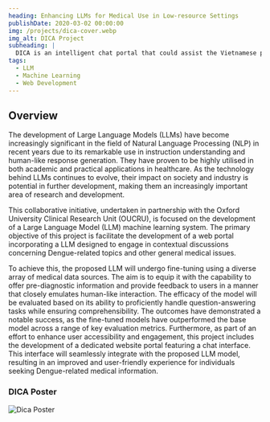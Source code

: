 ```yaml
---
heading: Enhancing LLMs for Medical Use in Low-resource Settings
publishDate: 2020-03-02 00:00:00
img: /projects/dica-cover.webp
img_alt: DICA Project
subheading: |
  DICA is an intelligent chat portal that could assist the Vietnamese public with questions related to medicine and health issues.
tags:
  - LLM
  - Machine Learning
  - Web Development
---
```


## Overview

The development of Large Language Models (LLMs) have become increasingly significant in the field
of Natural Language Processing (NLP) in recent years due to its remarkable use in instruction
understanding and human-like response generation. They have proven to be highly utilised in both
academic and practical applications in healthcare. As the technology behind LLMs continues to evolve,
their impact on society and industry is potential in further development, making them an increasingly
important area of research and development.

This collaborative initiative, undertaken in partnership with the Oxford University Clinical Research
Unit (OUCRU), is focused on the development of a Large Language Model (LLM) machine learning
system. The primary objective of this project is facilitate the development of a web portal incorporating
a LLM designed to engage in contextual discussions concerning Dengue-related topics and other general
medical issues.

To achieve this, the proposed LLM will undergo fine-tuning using a diverse array of medical data
sources. The aim is to equip it with the capability to offer pre-diagnostic information and provide
feedback to users in a manner that closely emulates human-like interaction. The efficacy of the model
will be evaluated based on its ability to proficiently handle question-answering tasks while ensuring
comprehensibility. The outcomes have demonstrated a notable success, as the fine-tuned models have
outperformed the base model across a range of key evaluation metrics.
Furthermore, as part of an effort to enhance user accessibility and engagement, this project includes the
development of a dedicated website portal featuring a chat interface. This interface will seamlessly
integrate with the proposed LLM model, resulting in an improved and user-friendly experience for
individuals seeking Dengue-related medical information.

### DICA Poster

![Dica Poster](/projects/dica-poster.webp)
